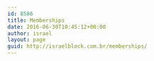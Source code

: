 ```yaml
---
id: 8586
title: Memberships
date: 2016-06-30T10:45:12+00:00
author: israel
layout: page
guid: http://israelblock.com.br/memberships/
---
```

